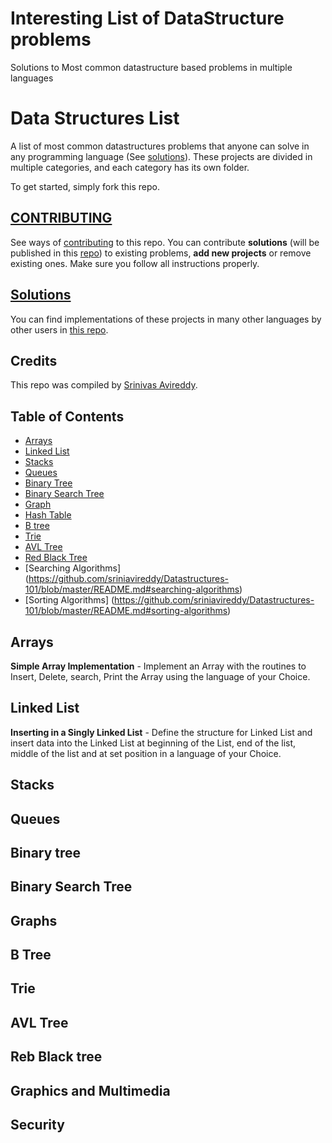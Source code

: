 # Interesting List of DataStructure problems
Solutions to Most common datastructure based problems in multiple languages

Data Structures List
========

A list of most common datastructures problems that anyone can solve in any programming language (See [solutions](https://github.com/sriniavireddy/Datastructures-101-solutions)). These projects are divided in multiple categories, and each category has its own folder.

To get started, simply fork this repo.

## [CONTRIBUTING](https://github.com/sriniavireddy/Datastructures-101/blob/master/Contributing.MD)

See ways of [contributing](https://github.com/sriniavireddy/Datastructures-101/blob/master/Contributing.MD) to this repo. You can contribute **solutions** (will be published in this [repo](https://github.com/sriniavireddy/Datastructures-101-solutions)) to existing problems, **add new projects** or remove existing ones. Make sure you follow all instructions properly.


## [Solutions](https://github.com/sriniavireddy/Datastructures-101-solutions)

You can find implementations of these projects in many other languages by other users in [this repo](https://github.com/sriniavireddy/Datastructures-101-solutions).

## Credits

This repo was compiled by [Srinivas Avireddy](https://www.facebook.com/srinvas).


## Table of Contents

- [Arrays](https://github.com/sriniavireddy/Datastructures-101/blob/master/README.md#arrays)
- [Linked List](https://github.com/sriniavireddy/Datastructures-101/blob/master/README.md#linked-list)
- [Stacks](https://github.com/sriniavireddy/Datastructures-101/blob/master/README.md#stacks)
- [Queues](https://github.com/sriniavireddy/Datastructures-101/blob/master/README.md#queues)
- [Binary Tree](https://github.com/sriniavireddy/Datastructures-101/blob/master/README.md#binary-tree)
- [Binary Search Tree](https://github.com/sriniavireddy/Datastructures-101/blob/master/README.md#binary-search-tree)
- [Graph](https://github.com/sriniavireddy/Datastructures-101/blob/master/README.md#graph)
- [Hash Table](https://github.com/sriniavireddy/Datastructures-101/blob/master/README.md#hash-table)
- [B tree](https://github.com/sriniavireddy/Datastructures-101/blob/master/README.md#b-tree)
- [Trie](https://github.com/sriniavireddy/Datastructures-101/blob/master/README.md#trie)
- [AVL Tree](https://github.com/sriniavireddy/Datastructures-101/blob/master/README.md#avl-tree)
- [Red Black Tree](https://github.com/sriniavireddy/Datastructures-101/blob/master/README.md#red-black-tree)
- [Searching Algorithms] (https://github.com/sriniavireddy/Datastructures-101/blob/master/README.md#searching-algorithms)
- [Sorting Algorithms] (https://github.com/sriniavireddy/Datastructures-101/blob/master/README.md#sorting-algorithms)


Arrays
---------

**Simple Array Implementation** - Implement an Array with the routines to Insert, Delete, search, Print the Array using the language of your Choice.


Linked List 
-----------------

**Inserting in a Singly Linked List** - Define the structure for Linked List and insert data into the Linked List at beginning of the List, end of the list, middle of the list and at set position in a language of your Choice.


Stacks
--------



Queues
---------



Binary tree
---------


Binary Search Tree
---------

Graphs
---------



B Tree
---------



Trie
---------




AVL Tree
---------


Reb Black tree
---------



Graphics and Multimedia
---------



Security
-------------



